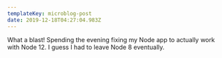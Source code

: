 ```yaml
---
templateKey: microblog-post
date: 2019-12-18T04:27:04.983Z
---
```


What a blast! Spending the evening fixing my Node app to actually work with Node 12. I guess I had to leave Node 8 eventually.
